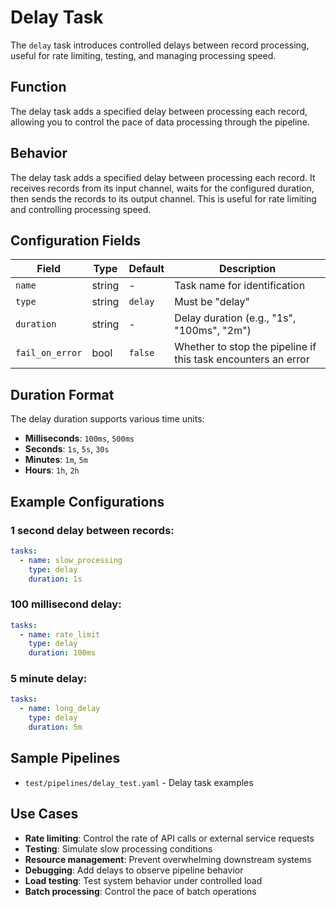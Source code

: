 # Delay Task

The `delay` task introduces controlled delays between record processing, useful for rate limiting, testing, and managing processing speed.

## Function

The delay task adds a specified delay between processing each record, allowing you to control the pace of data processing through the pipeline.

## Behavior

The delay task adds a specified delay between processing each record. It receives records from its input channel, waits for the configured duration, then sends the records to its output channel. This is useful for rate limiting and controlling processing speed.

## Configuration Fields

| Field | Type | Default | Description |
|-------|------|---------|-------------|
| `name` | string | - | Task name for identification |
| `type` | string | `delay` | Must be "delay" |
| `duration` | string | - | Delay duration (e.g., "1s", "100ms", "2m") |
| `fail_on_error` | bool | `false` | Whether to stop the pipeline if this task encounters an error |

## Duration Format

The delay duration supports various time units:
- **Milliseconds**: `100ms`, `500ms`
- **Seconds**: `1s`, `5s`, `30s`
- **Minutes**: `1m`, `5m`
- **Hours**: `1h`, `2h`

## Example Configurations

### 1 second delay between records:
```yaml
tasks:
  - name: slow_processing
    type: delay
    duration: 1s
```

### 100 millisecond delay:
```yaml
tasks:
  - name: rate_limit
    type: delay
    duration: 100ms
```

### 5 minute delay:
```yaml
tasks:
  - name: long_delay
    type: delay
    duration: 5m
```

## Sample Pipelines

- `test/pipelines/delay_test.yaml` - Delay task examples

## Use Cases

- **Rate limiting**: Control the rate of API calls or external service requests
- **Testing**: Simulate slow processing conditions
- **Resource management**: Prevent overwhelming downstream systems
- **Debugging**: Add delays to observe pipeline behavior
- **Load testing**: Test system behavior under controlled load
- **Batch processing**: Control the pace of batch operations